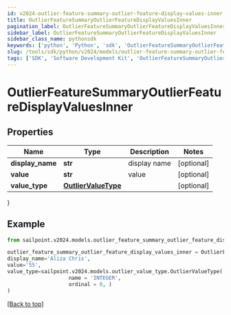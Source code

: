 ```yaml
---
id: v2024-outlier-feature-summary-outlier-feature-display-values-inner
title: OutlierFeatureSummaryOutlierFeatureDisplayValuesInner
pagination_label: OutlierFeatureSummaryOutlierFeatureDisplayValuesInner
sidebar_label: OutlierFeatureSummaryOutlierFeatureDisplayValuesInner
sidebar_class_name: pythonsdk
keywords: ['python', 'Python', 'sdk', 'OutlierFeatureSummaryOutlierFeatureDisplayValuesInner', 'V2024OutlierFeatureSummaryOutlierFeatureDisplayValuesInner'] 
slug: /tools/sdk/python/v2024/models/outlier-feature-summary-outlier-feature-display-values-inner
tags: ['SDK', 'Software Development Kit', 'OutlierFeatureSummaryOutlierFeatureDisplayValuesInner', 'V2024OutlierFeatureSummaryOutlierFeatureDisplayValuesInner']
---
```


# OutlierFeatureSummaryOutlierFeatureDisplayValuesInner


## Properties

Name | Type | Description | Notes
------------ | ------------- | ------------- | -------------
**display_name** | **str** | display name | [optional] 
**value** | **str** | value | [optional] 
**value_type** | [**OutlierValueType**](outlier-value-type) |  | [optional] 
}

## Example

```python
from sailpoint.v2024.models.outlier_feature_summary_outlier_feature_display_values_inner import OutlierFeatureSummaryOutlierFeatureDisplayValuesInner

outlier_feature_summary_outlier_feature_display_values_inner = OutlierFeatureSummaryOutlierFeatureDisplayValuesInner(
display_name='Aliza Chris',
value='55',
value_type=sailpoint.v2024.models.outlier_value_type.OutlierValueType(
                    name = 'INTEGER', 
                    ordinal = 0, )
)

```
[[Back to top]](#) 


